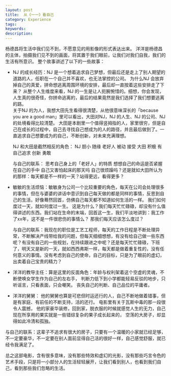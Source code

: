 ```yaml
---
layout: post
title:  从《一一》看自己
category: Experience
tags:
keywords:
description:
---
```


杨德昌将生活中我们见不到，不愿意见的用影像的形式表达出来。
洋洋是杨德昌的主体，拍摄我们见不到的画面，将其置于我们眼前，让我们对我们自我，我们的生活有所意识。
整个故事讲述了以下的一些故事：

- NJ 的成长经历：NJ 是一个想着追求自己梦想，但最后还是走上了别人期望的道路的人，任职在一个自己并不喜欢，也无法掌控的公司。
  为什么NJ 会放弃掉自己的真爱，拼命想逃离周围环境的安排，最后却一直按着这些安排走了下来？ 从整个人生维度来看，NJ 的一生是让人扼腕惋惜的。细想，你会发现，人生真的很奇怪，你拼命逃离的，最后的结果竟然是我们选择了我们想要逃离的路。  
  关于NJ 的为人，我想大田先生看得很清楚，从他很意味深长的「because you are a good man」里可以看出，大田对NJ，NJ 的人生、NJ 的公司、NJ 的处境看得比较清楚。 大田是本剧里一个值得竖拇指的人，家里很穷，但是自己在成长的过程中，自己去寻找自己想成为的人的路径，并且最后做到了。一直追求自己想要成为的自己，不断创新，对未来充满理想。 
  
  NJ 和大田是截然相反的角色：
  NJ 胆小 随缘 老好人 被动 接受
  大田 积极 有自己追求 创新 勇敢 
  
  与自己的联系： 思考自己身上的「老好人」的特质  想想自己的命运是否紧握在自己的手中  自己又害怕起床的那天吗  自己很烦躁吗？还是就如大田所认为的那样：每天都是不一样的一天？站得更远，看得更多？
  
- 敏敏的生活烦恼：敏敏身为公司一个比较重要的角色，每天在公司会处理很多的事情，但在与婆婆的讲话中意识到自己每天做的都是同样的事情，反思到自己的生活，好像蓦然回首，仿佛自己每天都不知道如何生活的一样。
  我们如何度过一天，就如何度过一生。
  这是为什么？我们每天忙忙碌碌，却没有什么值得讲述的东西。我们站在生命的末端，回首这一生，我们平淡地讲到：我工作了xx年，这不是一件很悲伤的事情么？
  那我们每天应该怎么度过？
  
  与自己的联系：我现在的职位是工艺工程师，每天的工作日程是不断处理异常，不断解决产线带给我的问题，但每天细细想想，有没有给自己做一些东西呢？有没有自己的一些规划，在持续跟进之中呢？还是每天忙忙碌碌，下班了，明天又是新的一天，就如西西弗斯一样，每天都是做着重复性的，没有任何意义的事情。没有考虑到自己的使命，自己的目标，只是为了眼前的虚幻，出卖着自己宝贵的精力？
  
- 洋洋的教导主任：算是这里的反面角色：年龄与权利架着这个空虚的灵魂，不断使唤女学生作为自己的左右手， 判断力低下到小学都能轻易反驳的地步，只听谣言，只看表面，只会嘲笑。 丧失自己的判断、自己品位的平庸者。


- 洋洋的舅舅： 他的舅舅也算是可悲但时运还行的人，自己不断地做着错事，但是有家庭、有前任的不断支持，活的还行。
电影里有关于瓦斯中毒的那一段很令人震撼， 他的家豪华装修，回到家，脱衣服的时候就感觉人生的无力，自己现在所享用的果实就是一些错综复杂的果子成长起来的， 空荡的大房子，却显得如此冷清和孤独。

与自己的联系：这辈子不追求有很大的房子，只要有一个温暖的小家就已经足够，不一定要豪华，不一定要在别人面前显得自己活的很好一样，自己感觉舒服，就已经令我满足了。

总之这部电影，含有很多意味，没有那些特效和虚幻的光影，没有那些巧言令色的艺术手段，只是将一小部分人的生活轻轻展开，让我们看到别人，也看到我们自己，看到那些我们忽略的生活。
  

